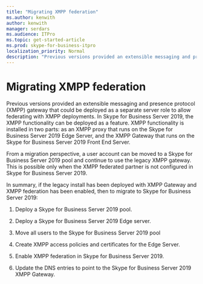 ```yaml
---
title: "Migrating XMPP federation"
ms.author: kenwith
author: kenwith
manager: serdars
ms.audience: ITPro
ms.topic: get-started-article
ms.prod: skype-for-business-itpro
localization_priority: Normal
description: "Previous versions provided an extensible messaging and presence protocol (XMPP) gateway that could be deployed as a separate server role to allow federating with XMPP deployments. In Skype for Business Server 2019, the XMPP functionality can be deployed as a feature. XMPP functionality is installed in two parts: as an XMPP proxy that runs on the Skype for Business Server 2019 Edge Server, and the XMPP Gateway that runs on the Skype for Business Server 2019 Front End Server."
---
```


# Migrating XMPP federation

Previous versions provided an extensible messaging and presence protocol (XMPP) gateway that could be deployed as a separate server role to allow federating with XMPP deployments. In Skype for Business Server 2019, the XMPP functionality can be deployed as a feature. XMPP functionality is installed in two parts: as an XMPP proxy that runs on the Skype for Business Server 2019 Edge Server, and the XMPP Gateway that runs on the Skype for Business Server 2019 Front End Server. 
  
From a migration perspective, a user account can be moved to a Skype for Business Server 2019 pool and continue to use the legacy XMPP gateway. This is possible only when the XMPP federated partner is not configured in Skype for Business Server 2019.
  
In summary, if the legacy install has been deployed with XMPP Gateway and XMPP federation has been enabled, then to migrate to Skype for Business Server 2019:
  
1. Deploy a Skype for Business Server 2019 pool.
    
2. Deploy a Skype for Business Server 2019 Edge server.
    
3. Move all users to the Skype for Business Server 2019 pool
    
4. Create XMPP access policies and certificates for the Edge Server.
    
5. Enable XMPP federation in Skype for Business Server 2019. 
    
6. Update the DNS entries to point to the Skype for Business Server 2019 XMPP Gateway.
    


